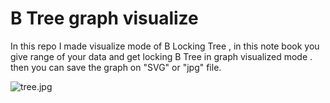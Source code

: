 # B Tree graph visualize

In this repo I made visualize mode of B Locking Tree , in this note book you give range of your data 
and get locking B Tree in graph visualized mode . then you can save the graph on "SVG" or "jpg" file.

![tree.jpg](attachment:3fc2b6fd-a246-4a61-af67-8387b5f9c28a.jpg)